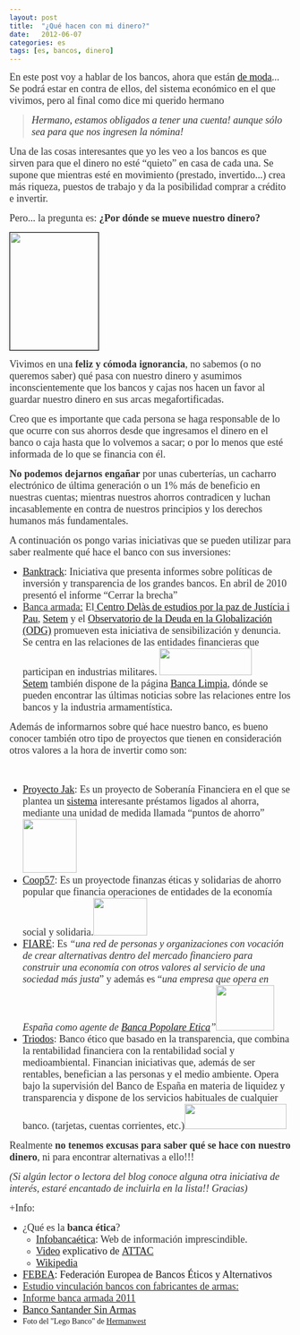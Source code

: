 ```yaml
---
layout: post
title:  "¿Qué hacen con mi dinero?"
date:   2012-06-07
categories: es 
tags: [es, bancos, dinero]
---
```

<p><span style="font-family:'Ubuntu Light';"><span style="color:#333333;"><span style="font-family:'Ubuntu Light';"><span style="font-size:large;">En este post voy a hablar de los bancos, ahora que están&nbsp;<a href="http://www.youtube.com/watch?v=CJfeUSvRKDA" target="_blank">de moda</a>... Se podrá estar en contra de ellos, del sistema económico en el que vivimos, pero al final como dice mi querido hermano </span></span></span></span></p>
<blockquote><p><span style="font-family:'Ubuntu Light';"><span style="color:#333333;"><span style="font-family:'Ubuntu Light';"><span style="font-size:large;"><em>Hermano, estamos obligados a tener una cuenta! aunque sólo sea para que nos ingresen la nómina!</em></span></span></span></span></p></blockquote>
<p><span style="color:#333333;"><span style="font-family:'Ubuntu Light';"><span style="font-size:large;">Una de las cosas interesantes que yo les veo a los bancos es que sirven para que el dinero no esté “quieto” en casa de cada una. Se supone que mientras esté en movimiento (prestado, invertido...) crea más riqueza, puestos de trabajo y da la posibilidad comprar a crédito e invertir.</span></span></span></p>
<p><!--more--></p>
<p><span style="color:#333333;"><span style="font-family:'Ubuntu Light';"><span style="font-size:large;">Pero... la pregunta es:&nbsp;</span></span></span><strong><span style="color:#333333;"><span style="font-family:'Ubuntu Light';"><span style="font-size:large;">¿Por dónde se mueve nuestro dinero?</span></span></span></strong></p>
<p><img class="alignright" style="border-image:initial;border:1px solid black;" src="http://farm7.staticflickr.com/6150/5943514908_0650694cf1.jpg" alt="" width="158" height="210"></p>
<p><span style="color:#333333;"><span style="font-family:'Ubuntu Light';"><span style="font-size:large;">Vivimos en una<strong> feliz y cómoda ignorancia</strong>, no sabemos (o no queremos saber) qué pasa con nuestro dinero y asumimos inconscientemente que los bancos y cajas nos hacen un favor al guardar nuestro dinero en sus arcas megafortificadas.</span></span></span></p>
<p><span style="color:#333333;"><span style="font-family:'Ubuntu Light';"><span style="font-size:large;">Creo que es importante que cada persona se haga responsable de lo que ocurre con sus ahorros desde que ingresamos el dinero en el banco o caja hasta que lo volvemos a sacar; o por lo menos que esté informada de lo que se financia con él.</span></span></span></p>
<p><strong><span style="color:#333333;"><span style="font-family:'Ubuntu Light';"><span style="font-size:large;">No podemos dejarnos engañar</span></span></span></strong><span style="color:#333333;"><span style="font-family:'Ubuntu Light';"><span style="font-size:large;">&nbsp;por unas cuberterías, un cacharro electrónico de última generación o un 1% más de beneficio en nuestras cuentas; mientras nuestros ahorros contradicen y luchan incasablemente en contra de nuestros principios y los derechos humanos más fundamentales.</span></span></span></p>
<p><span style="color:#333333;"><span style="font-family:'Ubuntu Light';"><span style="font-size:large;">A continuación os pongo varias iniciativas que se pueden utilizar para saber realmente qué hace el banco con sus inversiones:</span></span></span></p>
<ul>
<li><span style="color:#333333;"><span style="font-family:'Ubuntu Light';"><span style="font-size:large;"><a href="http://www.banktrack.org/">Banktrack</a>:</span></span></span><span style="color:#333333;"><span style="font-family:Georgia, 'Times New Roman', 'Bitstream Charter', Times, serif;"><span style="font-size:large;">&nbsp;</span></span></span><span style="color:#333333;"><span style="font-family:'Ubuntu Light';"><span style="font-size:large;">Iniciativa que presenta informes sobre políticas de inversión y transparencia de los grandes bancos. En abril de 2010 presentó el informe “Cerrar la brecha”</span></span></span></li>
<li><a href="http://bancaarmada.org/"><span style="color:#333333;"><span style="font-family:'Ubuntu Light';"><span style="font-size:large;">Banca armada:</span></span></span></a><span style="color:#333333;"><span style="font-family:Georgia, 'Times New Roman', 'Bitstream Charter', Times, serif;"><span style="font-size:large;">&nbsp;</span></span></span><span style="color:#333333;"><span style="font-family:'Ubuntu Light';"><span style="font-size:large;">El<a href="http://www.centredelas.org/">&nbsp;Centro Delàs de estudios por la paz de Justícia i Pau</a>,&nbsp;<a href="http://www.setem.org/site/es/federacion">Setem</a>&nbsp;y el&nbsp;<a href="http://www.odg.cat/es/inicio/1.php?id_pagina=1&amp;id_noticia=&amp;id_agenda=&amp;publicacions=&amp;id_publicacions=&amp;categorialink=&amp;id_butlleti=&amp;any_but=&amp;id_nota=&amp;id=">Observatorio de la Deuda en la Globalización (ODG)</a>&nbsp;promueven esta iniciativa de sensibilización y denuncia. Se centra en las relaciones de las entidades financieras que participan en industrias militares.&nbsp;<a href="http://www.setem.org/site/es/federacion/finanzas-eticas" target="_blank"><img class="aligncenter" src="http://www.larioja.org/npRioja/upload/publication/rioja_exterior/cooperacion/congdcar/setem_copia.jpg" alt="" width="165" height="48"></a><a href="http://www.setem.org/site/es/federacion">Setem</a>&nbsp;también dispone de la página&nbsp;<a href="http://bancalimpia.com/">Banca Limpia</a>, dónde se pueden encontrar las últimas noticias sobre las relaciones entre los bancos y la industria armamentística.</span></span></span></li>
</ul>
<p><span style="color:#333333;"><span style="font-family:'Ubuntu Light';"><span style="font-size:large;">Además de informarnos sobre qué hace nuestro banco, es bueno conocer también otro tipo de proyectos que tienen en consideración otros valores a la hora de invertir como son:</span></span></span></p>
<p style="text-align:center;"><span style="font-size:large;"><br>
</span></p>
<ul>
<li><span style="color:#333333;"><span style="font-family:'Ubuntu Light';"><span style="font-size:large;"><a href="http://proyectojak.blogspot.com.es/2012/04/presentacion-del-proyecto-jak.html">Proyecto Jak</a>:</span></span></span><span style="color:#333333;"><span style="font-family:Georgia, 'Times New Roman', 'Bitstream Charter', Times, serif;"><span style="font-size:large;">&nbsp;</span></span></span><span style="color:#333333;"><span style="font-family:'Ubuntu Light';"><span style="font-size:large;">Es un proyecto de Soberanía Financiera en el que se plantea un <a href="http://proyectojak.blogspot.com.es/p/sistema-jak-de-prestamos-y-ahorro_03.html">sistema</a>&nbsp;interesante préstamos ligados al ahorra, mediante una unidad de medida llamada “puntos de&nbsp;ahorro”</span></span></span><a style="font-family:'Ubuntu Light';font-size:large;" href="http://proyectojak.blogspot.com.es/" target="_blank"><img class="aligncenter" src="https://n-1.cc/pg/groupicon/1294086/large/1336342311.jpg" alt="" width="96" height="96"></a></li>
<li><span style="color:#333333;"><span style="font-family:'Ubuntu Light';"><span style="font-size:large;"><a href="http://www.coop57.coop/index.php?lang=es_es">Coop57</a>:&nbsp;Es un proyectode finanzas éticas y solidarias de ahorro popular que financia operaciones de entidades de la economía social y solidaria.<a href="http://www.coop57.coop/index.php?lang=es_es" target="_blank"><img class="aligncenter" src="http://izaroblog.files.wordpress.com/2012/06/6b5b7-anagcoop57.gif" alt="" width="96" height="67"></a></span></span></span></li>
<li><span style="color:#333333;"><span style="font-family:'Ubuntu Light';"><span style="font-size:large;"><a href="http://www.proyectofiare.com/web/">FIARE</a>:</span></span></span><span style="color:#333333;"><span style="font-family:Georgia, 'Times New Roman', 'Bitstream Charter', Times, serif;"><span style="font-size:large;">&nbsp;</span></span></span><span style="color:#333333;"><span style="font-family:'Ubuntu Light';"><span style="font-size:large;">Es</span></span></span><em><span style="color:#333333;"><span style="font-family:'Ubuntu Light';"><span style="font-size:large;">&nbsp;“una red de personas y organizaciones con vocación de crear alternativas dentro del mercado financiero para construir una economía con otros valores al servicio de una sociedad más justa</span></span></span></em><span style="color:#333333;"><span style="font-family:'Ubuntu Light';"><span style="font-size:large;">” y además es “</span></span></span><em><span style="color:#333333;"><span style="font-family:'Ubuntu Light';"><span style="font-size:large;">una empresa que opera en España como agente de&nbsp;<a href="http://www.bancaetica.com/Lang/Content.ep3?LANG=ES">Banca Popolare Etica</a>”<a href="http://www.proyectofiare.com/web/"><img class="aligncenter" src="http://alternatiu.files.wordpress.com/2009/05/regadera.gif" alt="" width="104" height="81"></a></span></span></span></em></li>
<li><span style="color:#333333;"><span style="font-family:'Ubuntu Light';"><span style="font-size:large;"><a href="http://www.triodos.es/es/conozca-triodos-bank/">Triodos</a>:</span></span></span><span style="color:#333333;"><span style="font-family:Georgia, 'Times New Roman', 'Bitstream Charter', Times, serif;"><span style="font-size:large;">&nbsp;</span></span></span><span style="color:#333333;"><span style="font-family:'Ubuntu Light';"><span style="font-size:large;">Banco ético que basado en la transparencia, que combina la rentabilidad financiera con la rentabilidad social y medioambiental. Financian iniciativas que, además de ser rentables, benefician a las personas y el medio ambiente. Opera bajo la supervisión del Banco de España en materia de liquidez y transparencia y dispone de los servicios habituales de cualquier banco. (tarjetas, cuentas corrientes, etc.)<a href="http://www.triodos.es/es/particulares/" target="_blank"><img class="aligncenter" src="http://happynews.nl/images/triodos-logo.jpg" alt="" width="182" height="45"></a></span></span></span></li>
</ul>
<p><span style="color:#333333;"><span style="font-family:'Ubuntu Light';"><span style="font-size:large;">Realmente<strong> no tenemos excusas para saber qué se hace con nuestro dinero</strong>, ni para encontrar alternativas a ello!!!</span></span></span></p>
<p><em><span style="color:#333333;"><span style="font-family:'Ubuntu Light';"><span style="font-size:large;">(Si algún lector o lectora del blog conoce alguna otra iniciativa de interés, estaré encantado de incluirla en la lista!! Gracias)</span></span></span></em></p>
<p><span style="color:#333333;"><span style="font-family:'Ubuntu Light';"><span style="font-size:large;">+Info:</span></span></span></p>
<ul>
<li><span style="color:#333333;"><span style="font-family:'Ubuntu Light';"><span style="font-size:large;">¿Qué es la</span></span></span><strong><span style="color:#333333;"><span style="font-family:'Ubuntu Light';"><span style="font-size:large;">&nbsp;banca ética</span></span></span></strong><span style="color:#333333;"><span style="font-family:'Ubuntu Light';"><span style="font-size:large;">?</span></span></span>
<ul>
<li><span style="color:#333333;"><span style="color:#333333;"><span style="font-family:'Ubuntu Light';"><span style="font-size:large;"><a title="Infobancaetica" href="http://infobancaetica.wordpress.com/" target="_blank">Infobancaética</a>: Web de información imprescindible.</span></span></span></span></li>
<li><a style="font-size:large;font-family:'Ubuntu Light';" href="http://vimeo.com/3826069">Video</a><span style="font-size:large;font-family:'Ubuntu Light';">&nbsp;explicativo de&nbsp;</span><a style="font-size:large;font-family:'Ubuntu Light';" href="http://www.attac.es/">ATTAC</a></li>
<li><a style="font-size:large;font-family:'Ubuntu Light';" href="http://es.wikipedia.org/wiki/Banca_ética">Wikipedia</a></li>
</ul>
</li>
<li><a style="font-size:large;font-family:'Ubuntu Light';" href="http://www.febea.org/home.php">FEBEA</a><span style="font-size:large;font-family:'Ubuntu Light';">: Federación Europea de Bancos Éticos y Alternativos</span></li>
<li><a href="http://periodismohumano.com/economia/un-estudio-vincula-a-14-bancos-espanoles-con-fabricantes-de-armas-prohibidas.html"><span style="color:#333333;"><span style="font-family:'Ubuntu Light';"><span style="font-size:large;">Estudio vinculación bancos con fabricantes de armas:</span></span></span></a></li>
<li><a href="http://www.centredelas.org/index.php?option=com_content&amp;view=article&amp;id=890:informe-banca-armada&amp;catid=52:informes&amp;Itemid=85&amp;lang=es"><span style="color:#333333;"><span style="font-family:'Ubuntu Light';"><span style="font-size:large;">Informe banca armada 2011</span></span></span></a></li>
<li><a style="font-size:large;font-family:'Ubuntu Light';" href="http://www.bancosantandersinarmas.org/index.php?lang=es">Banco Santander Sin Armas</a></li>
<li>
<div></div>
<div><span style="font-family:'Ubuntu Light';">Foto del "Lego Banco" de <a title="Hermanwest" href="http://www.flickr.com/photos/hermanwest/" target="_blank">Hermanwest</a></span></div>
</li>
</ul>